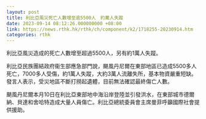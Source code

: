 ```yaml
---
layout: post
title: 利比亞風災死亡人數增至逾5500人　約萬人失蹤
date: 2023-09-14 08:12:26.000000000 +08:00
link: https://news.rthk.hk/rthk/ch/component/k2/1718255-20230914.htm
categories: rthk
---
```


利比亞風災造成的死亡人數增至超過5500人，另有約1萬人失蹤。

利比亞民族團結政府衞生部應急部門說，颶風丹尼爾在東部地區已造成5500多人死亡，7000多人受傷，約1萬人失蹤，大約3萬人流離失所，基本物資嚴重短缺。發言人表示，受災地區不斷打撈起遺體，目前無法確認最終傷亡人數。

颶風丹尼爾本月10日在利比亞東部地中海沿岸登陸並引發洪水，在東部城市德爾納、貝達和舍哈特造成大量人員傷亡。利比亞總統委員會主席曼菲呼籲國際社會提供援助。
